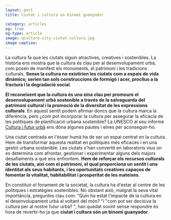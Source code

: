 ```yaml
---
layout: post
title: Ciutat i cultura un binomi guanyador 

category: articles 
og: true
og-type: article
image: qculture-city-ciutat-cultura.jpg
image-caption: 
---
```


La cultura fa que les ciutats siguin atractives, creatives i sostenibles. La història ens mostra que la cultura és clau per al desenvolupament urbà, com posen de manifest els monuments, el patrimoni i les tradicions culturals. **Sense la cultura no existirien les ciutats com a espais de vida dinàmics; serien tan sols construccions de formigó i acer, proclius a la fractura i la degradació social**. 

**El reconeixent que la cultura és una eina clau per promoure el desenvolupament urbà sostenible a través de la salvaguarda del patrimoni cultural i la promoció de la diversitat de les expressions culturals**. En aquest sentit podem afirmar doncs que la cultura marca la diferència, però ¿com pot incorporar la cultura per assegurar la eficàcia de les polítiques de planificació urbana sostenible? La UNESCO al seu informe [Cultura i futur urbà](http://unesdoc.unesco.org/images/0024/002462/246291s.pdf) ens dóna algunes pautes i eines per aconseguir-ho. 

Una ciutat centrada en l'ésser humà ha de ser un espai centrat en la cultura. Hem de transformar aquesta realitat en polítiques més eficaces i en una gestió urbana sostenible. Les ciutats s'han convertit en laboratoris vius on es determina com afrontar, gestionar i experimentar alguns dels majors desafiaments a què ens enfrontem. **Hem de reforçar els recursos culturals de les ciutats, així com el patrimoni, el qual proporciona un sentit i una identitat als seus habitants, i les oportunitats creatives capaços de fomentar la vitalitat, habitabilitat i prosperitat de les mateixes**.

En constituir el fonament de la societat, la cultura ha d'estar al centre de les polítiques i estratègies sostenibles. No obstant això, malgrat la seva vital importància, preguntes clau com: "Quin ha estat l'impacte de la cultura en el desenvolupament urbà al voltant del món? "i "com pot ser decisiva la cultura per al nostre futur urbà? ", han quedat sovint sense respondre és hora de revertir-ho ja que **ciutat i cultura són un binomi guanyador**. 
